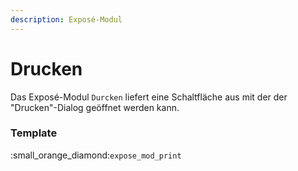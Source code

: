 ```yaml
---
description: Exposé-Modul
---
```


# Drucken

Das Exposé-Modul `Durcken` liefert eine Schaltfläche aus mit der der "Drucken"-Dialog geöffnet werden kann.

### Template

:small\_orange\_diamond:`expose_mod_print`
